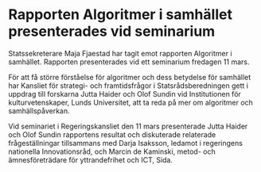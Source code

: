 # Rapporten Algoritmer i samhället presenterades vid seminarium

Statssekreterare Maja Fjaestad har tagit emot rapporten Algoritmer i samhället. Rapporten presenterades vid ett seminarium fredagen 11 mars.


För att få större förståelse för algoritmer och dess betydelse för samhället har Kansliet för strategi\- och framtidsfrågor i Statsrådsberedningen gett i uppdrag till forskarna Jutta Haider och Olof Sundin vid Institutionen för kulturvetenskaper, Lunds Universitet, att ta reda på mer om algoritmer och samhällspåverkan.

Vid seminariet i Regeringskansliet den 11 mars presenterade Jutta Haider och Olof Sundin rapportens resultat och diskuterade relaterade frågeställningar tillsammans med Darja Isaksson, ledamot i regeringens nationella Innovationsråd, och Marcin de Kaminski, metod\- och ämnesföreträdare för yttrandefrihet och ICT, Sida.
